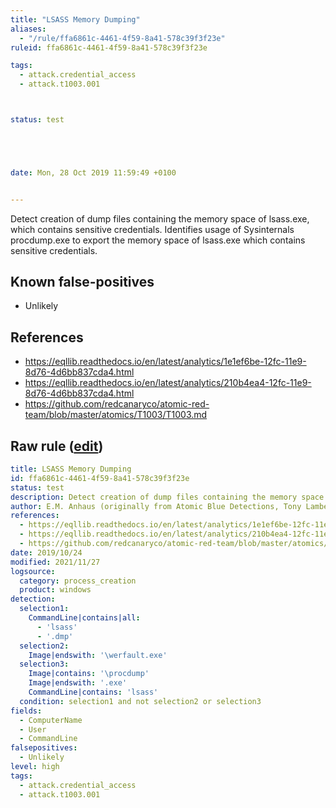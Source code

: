 ```yaml
---
title: "LSASS Memory Dumping"
aliases:
  - "/rule/ffa6861c-4461-4f59-8a41-578c39f3f23e"
ruleid: ffa6861c-4461-4f59-8a41-578c39f3f23e

tags:
  - attack.credential_access
  - attack.t1003.001



status: test





date: Mon, 28 Oct 2019 11:59:49 +0100


---
```


Detect creation of dump files containing the memory space of lsass.exe, which contains sensitive credentials. Identifies usage of Sysinternals procdump.exe to export the memory space of lsass.exe which contains sensitive credentials.

<!--more-->


## Known false-positives

* Unlikely



## References

* https://eqllib.readthedocs.io/en/latest/analytics/1e1ef6be-12fc-11e9-8d76-4d6bb837cda4.html
* https://eqllib.readthedocs.io/en/latest/analytics/210b4ea4-12fc-11e9-8d76-4d6bb837cda4.html
* https://github.com/redcanaryco/atomic-red-team/blob/master/atomics/T1003/T1003.md


## Raw rule ([edit](https://github.com/SigmaHQ/sigma/edit/master/rules/windows/process_creation/proc_creation_win_lsass_dump.yml))
```yaml
title: LSASS Memory Dumping
id: ffa6861c-4461-4f59-8a41-578c39f3f23e
status: test
description: Detect creation of dump files containing the memory space of lsass.exe, which contains sensitive credentials. Identifies usage of Sysinternals procdump.exe to export the memory space of lsass.exe which contains sensitive credentials.
author: E.M. Anhaus (originally from Atomic Blue Detections, Tony Lambert), oscd.community
references:
  - https://eqllib.readthedocs.io/en/latest/analytics/1e1ef6be-12fc-11e9-8d76-4d6bb837cda4.html
  - https://eqllib.readthedocs.io/en/latest/analytics/210b4ea4-12fc-11e9-8d76-4d6bb837cda4.html
  - https://github.com/redcanaryco/atomic-red-team/blob/master/atomics/T1003/T1003.md
date: 2019/10/24
modified: 2021/11/27
logsource:
  category: process_creation
  product: windows
detection:
  selection1:
    CommandLine|contains|all:
      - 'lsass'
      - '.dmp'
  selection2:
    Image|endswith: '\werfault.exe'
  selection3:
    Image|contains: '\procdump'
    Image|endswith: '.exe'
    CommandLine|contains: 'lsass'
  condition: selection1 and not selection2 or selection3
fields:
  - ComputerName
  - User
  - CommandLine
falsepositives:
  - Unlikely
level: high
tags:
  - attack.credential_access
  - attack.t1003.001

```
